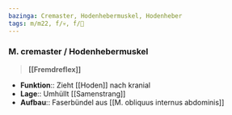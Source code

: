 ```yaml
---
bazinga: Cremaster, Hodenhebermuskel, Hodenheber
tags: m/m22, f/💀, f/🍆
---
```

### M. cremaster / Hodenhebermuskel
> **[[Fremdreflex]]**

- **Funktion**:: Zieht [[Hoden]] nach kranial
- **Lage**:: Umhüllt [[Samenstrang]]
- **Aufbau**:: Faserbündel aus [[M. obliquus internus abdominis]]